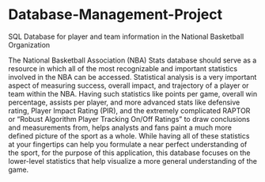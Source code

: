 # Database-Management-Project
SQL Database for player and team information in the National Basketball Organization

The National Basketball Association (NBA) Stats database should serve as a resource in which all of the most recognizable and important statistics involved in the NBA can be accessed. Statistical analysis is a very important aspect of measuring success, overall impact, and trajectory of a player or team within the NBA. Having such statistics like points per game, overall win percentage, assists per player, and more advanced stats like defensive rating, Player Impact Rating (PIR), and the extremely complicated RAPTOR or “Robust Algorithm Player Tracking On/Off Ratings” to draw conclusions and measurements from, helps analysts and fans paint a much more defined picture of the sport as a whole. While having all of these statistics at your fingertips can help you formulate a near perfect understanding of the sport, for the purpose of this application, this database focuses on the lower-level statistics that help visualize a more general understanding of the game.
